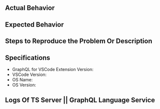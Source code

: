 ## Actual Behavior

## Expected Behavior

## Steps to Reproduce the Problem Or Description

## Specifications

  - GraphQL for VSCode Extension Version: 
  - VSCode Version:
  - OS Name:
  - OS Version:

## Logs Of TS Server || GraphQL Language Service
